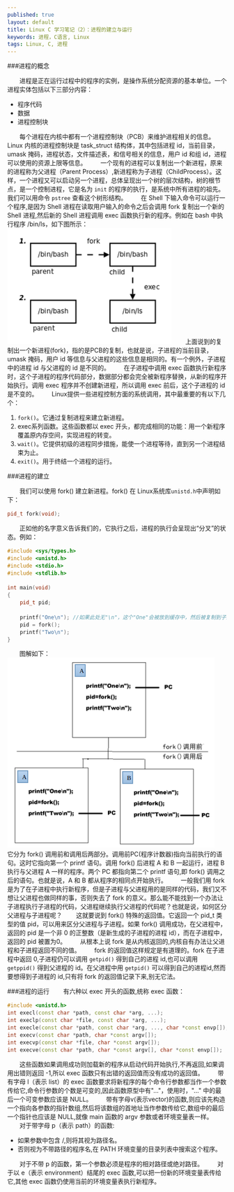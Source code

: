 ```yaml
---
published: true
layout: default
title: Linux C 学习笔记（2）：进程的建立与运行
keywords: 进程，C语言, Linux
tags: Linux, C, 进程
---
```


###进程的概念

　　进程是正在运行过程中的程序的实例，是操作系统分配资源的基本单位。一个进程实体包括以下三部分内容：

* 程序代码
* 数据
* 进程控制块

　　每个进程在内核中都有一个进程控制块（PCB）来维护进程相关的信息。Linux 内核的进程控制块是 task_struct 结构体，其中包括进程 id，当前目录，umask 掩码，进程状态，文件描述表，和信号相关的信息，用户 id 和组 id，进程可以使用的资源上限等信息。
　　一个现有的进程可以复制出一个新进程，原来的进程称为父进程（Parent Process）,新进程称为子进程（ChildProcess）。这样，一个进程又可以启动另一个进程，总体呈现出一个树的层次结构，树的根节点，是一个控制进程，它是名为 `init` 的程序的执行，是系统中所有进程的祖先。我们可以用命令 `pstree` 查看这个树形结构。
　　在 Shell 下输入命令可以运行一个程序,是因为 Shell 进程在读取用户输入的命令之后会调用 fork 复制出一个新的Shell 进程,然后新的 Shell 进程调用 exec 函数执行新的程序。例如在 bash 中执行程序 /bin/ls，如下图所示：
　　![block](/images/post/shell_fork.png "shell fork")
　　上面说到的复制出一个新进程(fork)，指的是PCB的复制，也就是说，子进程的当前目录，umask 掩码，用户 id 等信息与父进程的这些信息是相同的。有一个例外，子进程中的进程 id 与父进程的 id 是不同的。
　　在子进程中调用 exec 函数执行新程序时，这个子进程的程序代码部分，数据部分都会完全被新程序替换，从新的程序开始执行。调用 exec 程序并不创建新进程，所以调用 exec 前后，这个子进程的 id 是不变的。
　　Linux提供一些进程控制方面的系统调用，其中最重要的有以下几个：

1. `fork()`。它通过复制进程来建立新进程。
2. exec系列函数。这些函数都以 exec 开头，都完成相同的功能：用一个新程序覆盖原内存空间，实现进程的转变。
3. `wait()`。它提供初级的进程同步措施，能使一个进程等待，直到另一个进程结束为止。
4. `exit()`。用于终结一个进程的运行。 


###进程的建立

　　我们可以使用 fork() 建立新进程。fork() 在 Linux系统库`unistd.h`中声明如下：

```cpp
pid_t fork(void);
```

　　正如他的名字意义告诉我们的，它执行之后，进程的执行会呈现出“分叉”的状态。例如：

```cpp
#include <sys/types.h>
#include <unistd.h>
#include <stdio.h>
#include <stdlib.h>

int main(void)
{
	pid_t pid;

	printf("One\n"); //如果此处无"\n"，这个"One"会被放到缓存中，然后被复制到子进程空间，最终运行结果会多输出一个"One"
	pid = fork();
	printf("Two\n");
}
```

　　图解如下：
	![block](/images/post/fork_before_after.png "fork before and after")
　　它分为 fork() 调用前和调用后两部分。调用前PC(程序计数器)指向当前执行的语句。这时它指向第一个 printf 语句。调用 fork() 后进程 A 和 B 一起运行，进程 B 执行与父进程 A 一样的程序。两个 PC 都指向第二个 printf 语句,即 fork() 调用之后的语句。也就是说，A 和 B 都从程序的相同点开始执行。
　　一般我们用 fork 是为了在子进程中执行新程序，但是子进程与父进程用的是同样的代码，我们又不想让父进程也做同样的事，否则失去了 fork 的意义。那么能不能找到一个办法让子进程执行子进程的代码，父进程继续执行父进程的代码呢？也就是说，如何区分父进程与子进程呢？
　　这就要说到 fork() 特殊的返回值。它返回一个 pid_t 类型的值 pid，可以用来区分父进程与子进程。如果 fork() 调用成功，在父进程中，返回的 pid 是一个非 0 的正整数（是新生成的子进程的进程 id），而在子进程中，返回的 pid 被置为0。
　　从根本上说 fork 是从内核返回的,内核自有办法让父进程和子进程返回不同的值。
　　fork 的返回值这样规定是有道理的。fork 在子进程中返回 0,子进程仍可以调用 `getpid()` 得到自己的进程 id,也可以调用 `getppid()` 得到父进程的 id。在父进程中用 `getpid()` 可以得到自己的进程id,然而要想得到子进程的 id,只有将 fork 的返回值记录下来,别无它法。

###进程的运行
　　有六种以 exec 开头的函数,统称 exec 函数：

```cpp
#include <unistd.h>
int execl(const char *path, const char *arg, ...);
int execlp(const char *file, const char *arg, ...);
int execle(const char *path, const char *arg, ..., char *const envp[]);
int execv(const char *path, char *const argv[]);
int execvp(const char *file, char *const argv[]);
int execve(const char *path, char *const argv[], char *const envp[]);
```

　　这些函数如果调用成功则加载新的程序从启动代码开始执行,不再返回,如果调用出错则返回 -1,所以 exec 函数只有出错的返回值而没有成功的返回值。
　　带有字母 l（表示 list）的 exec 函数要求将新程序的每个命令行参数都当作一个参数传给它,命令行参数的个数是可变的,因此函数原型中有"..."，使用时，"..." 中的最后一个可变参数应该是 NULL。
　　带有字母v(表示vector)的函数,则应该先构造一个指向各参数的指针数组,然后将该数组的首地址当作参数传给它,数组中的最后一个指针也应该是 NULL,就像 main 函数的 argv 参数或者环境变量表一样。
　　对于带字母 p（表示 path）的函数:

* 如果参数中包含 /,则将其视为路径名。
* 否则视为不带路径的程序名,在 PATH 环境变量的目录列表中搜索这个程序。

　　对于不带 p 的函数，第一个参数必须是程序的相对路径或绝对路径。
　　对于以 e（表示 environment）结尾的 exec 函数,可以把一份新的环境变量表传给它,其他 exec 函数仍使用当前的环境变量表执行新程序。



